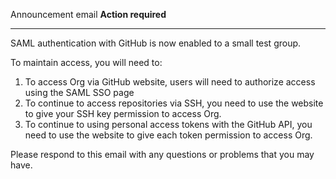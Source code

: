 Announcement email **Action required**

---

SAML authentication with GitHub is now enabled to a small test group.

To maintain access, you will need to:

1. To access Org via GitHub website, users will need to authorize access using the SAML SSO page
2. To continue to access repositories via SSH, you need to use the website to give your SSH key permission to access Org.
3. To continue to using personal access tokens with the GitHub API, you need to use the website to give each token permission to access Org.

Please respond to this email with any questions or problems that you may have.